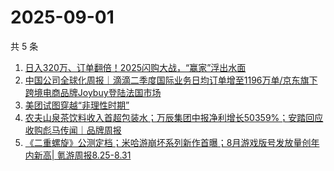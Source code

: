 # 2025-09-01

共 5 条

<!-- BEGIN 36KR -->
<!-- 最后更新时间 2025-09-01 05:21:15 +0800 -->
1. [日入320万、订单翻倍！2025闪购大战，“赢家”浮出水面](https://36kr.com/p/3445345406555777)
1. [中国公司全球化周报｜滴滴二季度国际业务日均订单增至1196万单/京东旗下跨境电商品牌Joybuy登陆法国市场](https://36kr.com/p/3446278300882306)
1. [美团试图穿越“非理性时期”](https://36kr.com/p/3446607807616387)
1. [农夫山泉茶饮料收入首超包装水；万辰集团中报净利增长50359%；安踏回应收购彪马传闻｜品牌周报](https://36kr.com/p/3445426960520585)
1. [《二重螺旋》公测定档；米哈游崩坏系列新作首曝；8月游戏版号发放量创年内新高| 氪游周报8.25-8.31](https://36kr.com/p/3446738477438342)
<!-- END 36KR -->